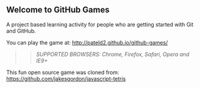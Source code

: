 ## Welcome to GitHub Games

A project based learning activity for people who are getting started with Git and GitHub.

You can play the game at: http://pateld2.github.io/github-games/

>> _*SUPPORTED BROWSERS*: Chrome, Firefox, Safari, Opera and IE9+_

This fun open source game was cloned from: https://github.com/jakesgordon/javascript-tetris
